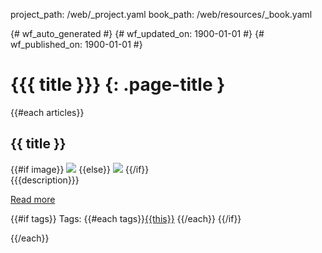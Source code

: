 project_path: /web/_project.yaml
book_path: /web/resources/_book.yaml

{# wf_auto_generated #}
{# wf_updated_on: 1900-01-01 #}
{# wf_published_on: 1900-01-01 #}

# {{{ title }}} {: .page-title }

{{#each articles}}

## {{ title }}
<div class="attempt-right">
  {{#if image}}
    <img src="{{image}}">
  {{else}}
    <img src="/web/updates/images/generic/star.png">
  {{/if}}
</div>
{{{description}}}

[Read more]({{url}})

{{#if tags}}
Tags: {{#each tags}}[{{this}}](/web/{{../../section}}/tags/{{this}}) {{/each}}
{{/if}}

<div style="clear:both"></div>

{{/each}}
